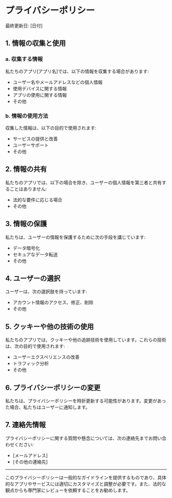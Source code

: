 # プライバシーポリシー

最終更新日: [日付]

## 1. 情報の収集と使用

### a. 収集する情報

私たちのアプリ[アプリ名]では、以下の情報を収集する場合があります:

- ユーザー名やメールアドレスなどの個人情報
- 使用デバイスに関する情報
- アプリの使用に関する情報
- その他

### b. 情報の使用方法

収集した情報は、以下の目的で使用されます:

- サービスの提供と改善
- ユーザーサポート
- その他

## 2. 情報の共有

私たちのアプリでは、以下の場合を除き、ユーザーの個人情報を第三者と共有することはありません:

- 法的な要件に応じる場合
- その他

## 3. 情報の保護

私たちは、ユーザーの情報を保護するために次の手段を講じています:

- データ暗号化
- セキュアなデータ転送
- その他

## 4. ユーザーの選択

ユーザーは、次の選択肢を持っています:

- アカウント情報のアクセス、修正、削除
- その他

## 5. クッキーや他の技術の使用

私たちのアプリでは、クッキーや他の追跡技術を使用しています。これらの技術は、次の目的で使用されます:

- ユーザーエクスペリエンスの改善
- トラフィック分析
- その他

## 6. プライバシーポリシーの変更

私たちは、プライバシーポリシーを時折更新する可能性があります。変更があった場合、私たちはユーザーに通知します。

## 7. 連絡先情報

プライバシーポリシーに関する質問や懸念については、次の連絡先までお問い合わせください:

- [メールアドレス]
- [その他の連絡先]

---

このプライバシーポリシーは一般的なガイドラインを提供するものであり、具体的なアプリやサービスには適切にカスタマイズと調整が必要です。また、法的な観点からも専門家にレビューを依頼することをお勧めします。
